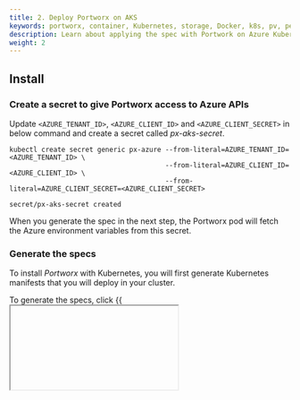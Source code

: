 ```yaml
---
title: 2. Deploy Portworx on AKS
keywords: portworx, container, Kubernetes, storage, Docker, k8s, pv, persistent disk, aks, Azure
description: Learn about applying the spec with Portwork on Azure Kubernetes Service.
weight: 2
---
```


## Install

### Create a secret to give Portworx access to Azure APIs

Update `<AZURE_TENANT_ID>`, `<AZURE_CLIENT_ID>` and `<AZURE_CLIENT_SECRET>` in below command and create a secret called _px-aks-secret_. 

```text
kubectl create secret generic px-azure --from-literal=AZURE_TENANT_ID=<AZURE_TENANT_ID> \
                                       --from-literal=AZURE_CLIENT_ID=<AZURE_CLIENT_ID> \
                                       --from-literal=AZURE_CLIENT_SECRET=<AZURE_CLIENT_SECRET>
```
```output
secret/px-aks-secret created
```

When you generate the spec in the next step, the Portworx pod will fetch the Azure environment variables from this secret.

### Generate the specs

To install _Portworx_ with Kubernetes, you will first generate Kubernetes manifests that you will deploy in your cluster.

To generate the specs, click {{<iframe url="https://aks-install.portworx.com/2.1" text="Generating the Portworx specs.">}}

_Portworx_ can also be installed using it's Helm chart by following instructions [here](/portworx-install-with-kubernetes/install-px-helm). The above method is recommended over helm as the wizard will guide you based on your environment.

{{% content "portworx-install-with-kubernetes/shared/4-apply-the-spec.md" %}}

{{% content "portworx-install-with-kubernetes/shared/post-install.md" %}}
